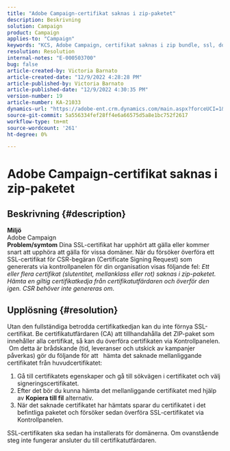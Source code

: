 ```yaml
---
title: "Adobe Campaign-certifikat saknas i zip-paketet"
description: Beskrivning
solution: Campaign
product: Campaign
applies-to: "Campaign"
keywords: "KCS, Adobe Campaign, certifikat saknas i zip bundle, ssl, domain, control panel"
resolution: Resolution
internal-notes: "E-000503700"
bug: false
article-created-by: Victoria Barnato
article-created-date: "12/9/2022 4:28:28 PM"
article-published-by: Victoria Barnato
article-published-date: "12/9/2022 4:30:35 PM"
version-number: 19
article-number: KA-21033
dynamics-url: "https://adobe-ent.crm.dynamics.com/main.aspx?forceUCI=1&pagetype=entityrecord&etn=knowledgearticle&id=ae7bc37c-de77-ed11-81aa-6045bd006079"
source-git-commit: 5a556334fef28ff4e6a66575d5a8e1bc752f2617
workflow-type: tm+mt
source-wordcount: '261'
ht-degree: 0%

---
```


# Adobe Campaign-certifikat saknas i zip-paketet

## Beskrivning {#description}

<b>Miljö</b> <br>
Adobe Campaign
 <br><b>Problem/symtom</b>
Dina SSL-certifikat har upphört att gälla eller kommer snart att upphöra att gälla för vissa domäner. När du försöker överföra ett SSL-certifikat för CSR-begäran (Certificate Signing Request) som genererats via kontrollpanelen för din organisation visas följande fel: *Ett eller flera certifikat (slutentitet, mellanklass eller rot) saknas i zip-paketet. Hämta en giltig certifikatkedja från certifikatutfärdaren och överför den igen. CSR behöver inte genereras om*.


## Upplösning {#resolution}


Utan den fullständiga betrodda certifikatkedjan kan du inte förnya SSL-certifikat. Be certifikatutfärdaren (CA) att tillhandahålla det ZIP-paket som innehåller alla certifikat, så kan du överföra certifikaten via Kontrollpanelen.  Om detta är brådskande (tid, leveranser och utskick av kampanjer påverkas) gör du följande för att &#x200B; &#x200B; &#x200B; &#x200B; &#x200B; hämta det saknade mellanliggande certifikatet från huvudcertifikatet:

1. Gå till certifikatets egenskaper och gå till sökvägen i certifikatet och välj signeringscertifikatet.
2. Efter det bör du kunna hämta det mellanliggande certifikatet med hjälp av <b>Kopiera till fil</b> alternativ.
3. När det saknade certifikatet har hämtats sparar du certifikatet i det befintliga paketet och försöker sedan överföra SSL-certifikatet via Kontrollpanelen.


SSL-certifikaten ska sedan ha installerats för domänerna. Om ovanstående steg inte fungerar ansluter du till certifikatutfärdaren.
